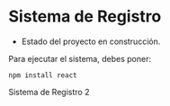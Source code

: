 <h1>Sistema de Registro</h1>

- Estado del proyecto en construcción. 

Para ejecutar el sistema, debes poner:

```npm install react```

Sistema de Registro 2
